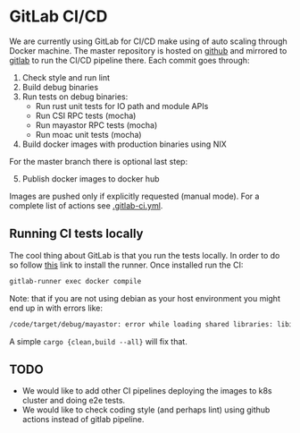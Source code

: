 # GitLab CI/CD

We are currently using GitLab for CI/CD make using of auto scaling through
Docker machine. The master repository is hosted on
[github](https://github.com/openebs/MayaStor) and mirrored to
[gitlab](https://gitlab.com/awesome-mayastor/MayaStor-test) to run the CI/CD
pipeline there. Each commit goes through:

1. Check style and run lint
2. Build debug binaries
3. Run tests on debug binaries:
    - Run rust unit tests for IO path and module APIs
    - Run CSI RPC tests (mocha)
    - Run mayastor RPC tests (mocha)
    - Run moac unit tests (mocha)
4. Build docker images with production binaries using NIX

For the master branch there is optional last step:

5. Publish docker images to docker hub

Images are pushed only if explicitly requested (manual mode). For a complete
list of actions see [.gitlab-ci.yml](../.gitlab-ci.yml).

## Running CI tests locally

The cool thing about GitLab is that you run the tests locally. In order to do
so follow [this](https://docs.gitlab.com/runner/install/linux-manually.html)
link to install the runner. Once installed run the CI:

```bash
gitlab-runner exec docker compile
```

Note: that if you are not using debian as your host environment you might end
up in with errors like:

```bash
/code/target/debug/mayastor: error while loading shared libraries: libiscsi.so.8: cannot open shared object file: No such file or directory
```

A simple `cargo {clean,build --all}` will fix that.

## TODO

* We would like to add other CI pipelines deploying the images to k8s
  cluster and doing e2e tests.
* We would like to check coding style (and perhaps lint) using github
  actions instead of gitlab pipeline.
